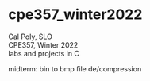 # cpe357_winter2022

Cal Poly, SLO\
CPE357, Winter 2022\
labs and projects in C

midterm: bin to bmp file de/compression
